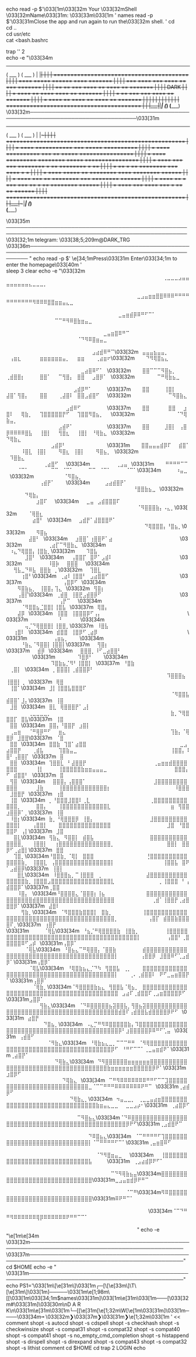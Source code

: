 echo
read -p $'\033[1m\033[32m  Your \033[32mShell \033[32mName\033[31m: \033[33m\033[1m ' names
read -p $'\033[31mClose the app and run again to run the\033[32m shell. '
cd                                                   
cd ..                                               
cd usr/etc                                                  
cat <<LOGIN>bash.bashrc                            

trap '' 2                                          
echo -e "\033[34m 
 _____                                          _____ 
( ___ )                                        ( ___ )
 |   |~~~~~~~~~~~~~~~~~~~~~~~~~~~~~~~~~~~~~~~~~~|   | 
 |   | ======================================== |   | 
 |   | ====  =====      ======    ====  ======= |   | 
 |   | ===    ====  ===  ====  ==  ===  ======= |   | 
 |   | ==  ==  ===  ====  ==  ====  ==  ======= |   | 
 |   |           DARK                           |   | 
 |   | =  ====  ==      ====  ====  ==  ======= |   | 
 |   | =        ==  ===  ===  ====  ==  ======= |   | 
 |   | =  ====  ==  ====  ==  ====  ==  ======= |   | 
 |   |                                          |   | 
 |   |                                          |   | 
 |   | ======================================== |   | 
 |___|~~~~~~~~~~~~~~~~~~~~~~~~~~~~~~~~~~~~~~~~~~|___| 
(_____)                                        (_____)
\033[32m────────────────────────────────────────────────────────────────────────────────\033[31m
 _____                                                       _____ 
( ___ )                                                     ( ___ )
 |   |~~~~~~~~~~~~~~~~~~~~~~~~~~~~~~~~~~~~~~~~~~~~~~~~~~~~~~~|   | 
 |   | ===================================================== |   | 
 |   | =  ====  ===========     ===  =====        ========== |   | 
 |   | =  ====  ==========  ===  ==  =====  ================ |   | 
 |   | =  ====  =========  ========  =====  ================ |   | 
 |   | =  ====  ===   ===  ========  =  ==  ========  =   == |   | 
 |   | =        ==  =  ==  ========    ===      ====    =  = |   | 
 |   | =  ====  =====  ==  ========   ====  ========  ====== |   | 
 |   | =  ====  ===    ==  ========    ===  ========  ====== |   | 
 |   | =  ====  ==  =  ===  ===  ==  =  ==  ========  ====== |   | 
 |   | =  ====  ===    ====     ===  =  ==        ==  ====== |   | 
 |   | ===================================================== |   | 
 |___|~~~~~~~~~~~~~~~~~~~~~~~~~~~~~~~~~~~~~~~~~~~~~~~~~~~~~~~|___| 
(_____)                                                     (_____)⠀⠀⠀⠀⠀⠀⠀⠀⠀⠀⠀⠀⠀⠀⠀⠀⠀⠀⠀⠀⠀⠀⠀⠀⠀⠀⠀⠀⠀⠀⠀⠀⠀⠀⠀⠀⠀⠀⠀⠀⠀⠀⠀⠀⠀                                                         

\033[35m ────────────────────────────────────────────────────────────────────────────────────────────────────
\033[32;1m                  telegram: \033[38;5;209m@DARK_TRG
\033[36m────────────────────────────────────────────────────────────────────────────────────────────────────
"
echo
read -p $'       \e[34;1mPress\033[31m Enter\033[34;1m to enter the homepage\033[40m '                                            
sleep 3
clear
echo -e "\033[32m
⠀⠀⠀⠀⠀⠀⠀⠀⠀⠀⠀⠀⠀⠀⠀⠀⠀⠀⠀⠀⠀⠀⠀⠀⠀⠀⠀⠀⠀⠀⠀⠀⠀⠀⠀⠀⠀⠀⠀⠀⠀⠀⢀⣀⣀⣀⣠⣤⣤⣤⣤⣤⣤⣤⣤⣄⣀⣀⣀⡀⠀⠀⠀⠀⠀⠀⠀⠀⠀⠀⠀⠀⠀⠀⠀⠀⠀⠀⠀⠀⠀⠀⠀⠀⠀⠀⠀⠀⠀⠀⠀⠀⠀⠀⠀⠀⠀⠀⠀⠀
⠀⠀⠀⠀⠀⠀⠀⠀⠀⠀⠀⠀⠀⠀⠀⠀⠀⠀⠀⠀⠀⠀⠀⠀⠀⠀⠀⠀⠀⠀⠀⠀⠀⠀⠀⣀⣠⣤⣶⣶⣿⣿⠿⠿⠿⠛⠛⠛⠛⠛⠛⠛⠛⠛⠛⠛⠻⠿⠿⠿⣿⣿⣶⣶⣤⣄⣀⠀⠀⠀⠀⠀⠀⠀⠀⠀⠀⠀⠀⠀⠀⠀⠀⠀⠀⠀⠀⠀⠀⠀⠀⠀⠀⠀⠀⠀⠀⠀⠀⠀
⠀⠀⠀⠀⠀⠀⠀⠀⠀⠀⠀⠀⠀⠀⠀⠀⠀⠀⠀⠀⠀⠀⠀⠀⠀⠀⠀⠀⠀⠀⣀⣤⣶⣾⡿⠿⠛⠋⠉⠁⠀⠀⠀⠀⠀⠀⠀⠀⠀⠀⠀⠀⠀⠀⠀⠀⠀⠀⠀⠀⠀⠀⠉⠉⠛⠻⠿⣿⣷⣶⣤⣀⠀⠀⠀⠀⠀⠀⠀⠀⠀⠀⠀⠀⠀⠀⠀⠀⠀⠀⠀⠀⠀⠀⠀⠀⠀⠀⠀⠀
⠀⠀⠀⠀⠀⠀⠀⠀⠀⠀⠀⠀⠀⠀⠀⠀⠀⠀⠀⠀⠀⠀⠀⠀⠀⠀⣀⣤⣶⣿⠿⠛⠉⠀⠀⠀⠀⠀⠀⠀⠀⠀⠀⠀⠀⠀⠀⠀⠀⠀⠀⠀⠀⠀⠀⠀⠀⠀⠀⠀⠀⠀⠀⠀⠀⠀⠀⠀⠈⠙⠻⠿⣿⣶⣤⣀⠀⠀⠀⠀⠀⠀⠀⠀⠀⠀⠀⠀⠀⠀⠀⠀⠀⠀⠀⠀⠀⠀⠀⠀
⠀⠀⠀⠀⠀⠀⠀⠀⠀⠀⠀⠀⠀⠀⠀⠀⠀⠀⠀⠀⠀⠀⠀⣠⣴⣾⠿⠛⠉\033[32m⠀⣤⣤⣤⣦⣤⣤⡀⠀⠀⠀⠀⠀⠀⢠⣶⣆⠀⠀⠀⠀⠀⣶⣶⣶⣶⣶⣶⣤⡀⠀⠀⣶⣶⠀⠀⠀⢀⣴⣶⠖\033[32m⠀⠀⠀⠙⠻⢿⣿⣦⣄⠀⠀⠀⠀⠀⠀⠀⠀⠀⠀⠀⠀⠀⠀⠀⠀⠀⠀⠀⠀⠀
⠀⠀⠀⠀⠀⠀⠀⠀⠀⠀⠀⠀⠀⠀⠀⠀⠀⠀⠀⠀⣀⣴⣿⠿⠋⠁⠀\033[32m⠀⠀⠀⣿⣿⠉⠉⠉⠻⣿⣦⡀⠀⠀⠀⢀⣾⣿⣿⡆⠀⠀⠀⠀⣿⣿⠁⠀⠀⠉⢻⣿⡄⠀⣿⣿⠀⠀⣠⣿⡿⠁⠀\033[32m⠀⠀⠀⠀⠀⠀⠉⠛⢿⣷⣦⣀⠀⠀⠀⠀⠀⠀⠀⠀⠀⠀⠀⠀⠀⠀⠀⠀⠀⠀
⠀⠀⠀⠀⠀⠀⠀⠀⠀⠀⠀⠀⠀⠀⠀⠀⠀⠀⣠⣾⡿⠛⠁⠀⠀⠀⠀\033[37m⠀⠀⠀⣿⣿⠀⠀⠀⠀⢸⣿⡇⠀⠀⠀⣼⣿⠁⢻⣿⡄⠀⠀⠀⣿⣿⠀⠀⠀⢀⣼⣿⠇⠀⣿⣿⣠⣾⣿⠋⠀⠀\033[32m⠀⠀⠀⠀⠀⠀⠀⠀⠀⠀⠉⠻⣿⣷⣄⠀⠀⠀⠀⠀⠀⠀⠀⠀⠀⠀⠀⠀⠀⠀⠀
⠀⠀⠀⠀⠀⠀⠀⠀⠀⠀⠀⠀⠀⠀⠀⠀⣠⣾⠿⠋⠀⠀⠀⠀⠀⠀⠀\033[37m⠀⠀⠀⣿⣿⠀⠀⠀⠀⠀⣿⣿⠀⠀⣰⣿⠇⠀⠀⢿⣷⡀⠀⠀⢹⣿⣿⣿⣿⣿⡟⠋⠀⠀⢹⣿⣿⠻⣿⣦⡀⠀⠀\033[32m⠀⠀⠀⠀⠀⠀⠀⠀⠀⠀⠀⠈⠙⢿⣷⣤⡀⠀⠀⠀⠀⠀⠀⠀⠀⠀⠀⠀⠀⠀
⠀⠀⠀⠀⠀⠀⠀⠀⠀⠀⠀⠀⠀⠀⣠⣾⠟⠁⠀⠀⠀⠀⠀⠀⠀⠀⠀\033[37m⠀⠀⠀⣿⣿⠀⠀⠀⠀⣸⣿⡇⠀⢠⣿⡿⠿⠿⠿⠿⣿⣧⠀⠀⢸⣿⡇⠀⠀⢻⣿⣆⠀⠀⢸⣿⡇⠀⠘⢿⣷⣄⠀\033[32m⠀⠀⠀⠀⠀⠀⠀⠀⠀⠀⠀⠀⠀⠀⠙⢿⣷⣄⠀⠀⠀⠀⠀⠀⠀⠀⠀⠀⠀⠀
⠀⠀⠀⠀⠀⠀⠀⠀⠀⠀⠀⠀⣠⣾⡿⠃⠀⠀⠀⠀⠀⠀⠀⠀⠀⠀⠀\033[31m⠀⠀⠀⣿⣿⣤⣤⣤⣾⡿⠏⠀⠀⣾⣿⠁⠀⠀⠀⠀⠸⣿⣇⠀⢸⣿⡇⠀⠀⠀⠻⣿⣆⠀⢸⣿⡇⠀⠀⠀⠻⣿⣦⡀⠀\033[32m⠀⠀⠀⠀⠀⠀⠀⠀⠀⠀⠀⠀⠀⠀⠹⣿⣷⣄⠀⠀⠀⠀⠀⠀⠀⠀⠀⠀
⠀⠀⠀⠀⠀⠀⠀⠀⠀⠀⢀⣴⣿⠋⠀⠀\033[34m⠀⠀⠀⠀⠀⠀⠀⢀⣠⣤⠀\033[31m⠀⠀⠀⠛⠛⠛⠛⠉⠉⠀⠀⠀⠈⠉⠁⠀⠀⠀⠀⠀⠀⠉⠉⠀⠈⠉⠁⠀⠀⠀⠀⠉⠉⠀⠈⠉⠁⠀⠀⠀⠀⠈⠉⠁\033[34m⠀⠀⠀⠀⠰⣤⣀⠀\033[32m⠀⠀⠀⠀⠀⠀⠀⠀⠈⠻⣿⣦⡀⠀⠀⠀⠀⠀⠀⠀⠀
⠀⠀⠀⠀⠀⠀⠀⠀⠀⢠⣾⡟⠁⠀⠀⠀\033[34m⠀⠀⠀⠀⣠⣴⣾⣿⡟⠁⠀⠀⠀⠀⠀⠀⠀⠀⠀⠀⠀⠀⠀⠀⠀⠀⠀⠀⠀⠀⠀⠀⠀⠀⠀⠀⠀⠀⠀⠀⠀⠀⠀⠀⠀⠀⠀⠀⠀⠀⠀⠀⠀⠀⠀⠀⠀⠀⠀⠀⠘⣿⣿⣷⣦⣀⠀\033[32m⠀⠀⠀⠀⠀⠀⠙⢿⣷⡄⠀⠀⠀⠀⠀⠀⠀
⠀⠀⠀⠀⠀⠀⠀⠀⣰⣿⠏⠀⠀\033[34m⠀⠀⣀⣤⠀⣠⣾⣿⣿⣿⠏⠀⠀⠀⠀⠀⠀⠀⠀⠀⠀⠀⠀⠀⠀⠀⠀⠀⠀⠀⠀⠀⠀⠀⠀⠀⠀⠀⠀⠀⠀⠀⠀⠀⠀⠀⠀⠀⠀⠀⠀⠀⠀⠀⠀⠀⠀⠀⠀⠀⠀⠀⠀⠀⠈⠻⣿⣿⣿⣷⡄⠠⣄⡀\033[32m⠀⠀⠀⠈⢿⣿⣆⠀⠀⠀⠀⠀⠀
⠀⠀⠀⠀⠀⠀⠀⣴⣿⠃⠀\033[34m⠀⠀⣠⣾⡟⠁⣼⣿⣿⣿⠟⠁⠀⠀⠀⠀⠀⠀⠀⠀⠀⠀⠀⠀⠀⠀⠀⠀⠀⠀⠀⠀⠀⠀⠀⠀⠀⠀⠀⠀⠀⠀⠀⠀⠀⠀⠀⠀⠀⠀⠀⠀⠀⠀⠀⠀⠀⠀⠀⠀⠀⠀⠀⠀⠀⠀⠀⠀⠙⢿⣿⣿⣿⡄⠘⣿⣦⡀\033[32m⠀⠀⠀⠻⣿⣦⠀⠀⠀⠀⠀
⠀⠀⠀⠀⠀⠀⣼⣿⠃⠀\033[34m⠀⠀⣰⣿⣿⠁⢰⣿⣿⠟⠁⣴⠀⠀⠀⠀⠀⠀⠀⠀⠀⠀⠀⠀⠀⠀⠀⠀⠀⠀\033[32m⠀⠀⠀⠀⠀⠀⠀⢀⣴⡏⠉⠻⣿⣷⣄⠀\033[34m⠀⠀⠀⠀⠀⠀⠀⠀⠀⠀⠀⠀⠀⠀⠀⠀⠀⠀⠀⠀⠀⠀⠀⠰⣄⠙⢿⣿⣿⡄⢸⣿⣷⡀\033[32m⠀⠀⠀⠹⣿⣧⠀⠀⠀⠀
⠀⠀⠀⠀⠀⣸⣿⠃⠀\033[34m⠀⠀⢠⣿⣿⡏⠀⣿⠟⠁⣠⣾⠇⠀⠀⠀⠀⠀⠀⠀⠀⠀⠀⠀⠀⠀⠀⠀⠀⠀⠀\033[32m⠀⠀⠀⠀⠀⠀⠀⠸⣿⡷⠀⠀⣿⣿⣿⠀⠀\033[34m⠀⠀⠀⠀⠀⠀⠀⠀⠀⠀⠀⠀⠀⠀⠀⠀⠀⠀⠀⠀⠀⠀⠀⢻⣧⣀⠙⠿⣧⠀⣿⣿⣷⠀⡀\033[32m⠀⠀⢹⣿⣇⠀⠀⠀
⠀⠀⠀⠀⢰⣿⠃\033[34m⠀⢀⣴⠇⢸⣿⣿⠃⠀⣠⣴⣿⣿⠋⠀⠀⠀⠀⠀⠀⠀⠀⠀⠀⠀⠀⠀⠀⠀⠀⠀⠀⠀\033[37m⠀⠀⠀⠀⠀⠀⠀⠀⠀⠀⠀⢠⣿⡿⠋⠀\033[34m⠀⠀⠀⠀⠀⠀⠀⠀⠀⠀⠀⠀⠀⠀⠀⠀⠀⠀⠀⠀⠀⠀⠀⠀⠀⠻⣿⣷⣦⡀⠀⢸⣿⣿⡄⢹⣄⠀\033[32m⠀⢻⣿⡆⠀⠀
⠀⠀⠀⢠⣿⡏\033[34m⠀⢀⣾⣿⠀⢸⣿⣟⣠⣾⣿⡿⠋⠀⠀⠀⠀⠀⠀⠀⠀⠀⠀⠀⠀⠀⠀⠀⠀⠀⠀⠀⠀⠀\033[37m⠀⠀⠀⠀⠀⠀⠀⠀⠀⠀⢠⡟⠉⠀⠀\033[34m⠀⠀⠀⠀⠀⠀⠀⠀⠀⠀⠀⠀⠀⠀⠀⠀⠀⠀⠀⠀⠀⠀⠀⠀⠀⠀⠀⠈⠻⣿⣿⣦⣈⣿⣿⡇⢸⣿⣧⠀\033[37m⠀⢿⣿⡄⠀
⠀⠀⠀⣼⡿⠀\033[34m⠀⢸⣿⣿⠀⢸⣿⣿⣿⡿⠋⢠⡄⠀⠀⠀⠀⠀⠀⠀⠀⠀⠀⠀⠀⠀⠀⠀⠀⠀⠀⠀⠀⠀⠀⠀\033[37m⠀⠀⠀⠀⠀⠀⠀⠀⠘⠀⠀⠀⠀⠀\033[34m⠀⠀⠀⠀⠀⠀⠀⠀⠀⠀⠀⠀⠀⠀⠀⠀⠀⠀⠀⠀⠀⠀⠀⠀⠀⠀⠀⢤⡈⠙⢿⣿⣿⣿⡇⢸⣿⣿⡀\033[37m⠀⠸⣿⣧⠀
⠀⠀⢰⣿⠇⠀\033[34m⠀⣾⣿⣿⠀⢸⣿⡿⠋⢀⣴⡿⠀⠀⠀⠀⠀⠀⠀⠀⠀⠀⠀⠀⠀⠀⠀⠀⠀⠀⠀⠀⠀⠀⠀⠀\033[31m⠀⠀⠀⠀⠀⠀⠀⢠⣶⣦⡀⠀⠀⠀\033[34m⠀⠀⠀⠀⠀⠀⠀⠀⠀⠀⠀⠀⠀⠀⠀⠀⠀⠀⠀⠀⠀⠀⠀⠀⠀⠀⠀⠘⣷⣄⠈⠻⣿⣿⡇⢸⣿⣿⡇\033[37m⠀⠀⢻⣿⡆
\033[37m⠀⠀⣾⡿⠀\033[34m⠀⠀⣿⣿⣿⡀⠸⠋⣀⣴⣿⣿⠃⠀⠀⠀⠀⠀⠀⠀⠀⠀⠀⠀⠀⠀⠀⠀⠀⠀⠀⠀⠀⠀⠀⠀⠀⠀\033[31m⠀⠀⠀⠀⠀⠀⠹⣿⡿⠃⠀⠀⠀\033[34m⠀⠀⠀⠀⠀⠀⠀⠀⠀⠀⠀⠀⠀⠀⠀⠀⠀⠀⠀⠀⠀⠀⠀⠀⠀⠀⠀⠀⠹⣿⣷⣦⡈⠻⠃⢸⣿⣿⡇⠀\033[37m⠀⠘⣿⣷
⠀⢀⣿⡇⠀\033[34m⠀⡀⣿⣿⣿⡇⢀⣾⣿⣿⡿⠃⠀⠀⠀⠀⠀⠀⠀⠀⠀⠀⠀⠀⠀⠀⠀⠀⠀⠀⠀⠀⠀⠀⠀⠀⠀⠀⠀⠀⠀⠀⠀⠀⠀⠀⠀⠀⠀⠀⠀⠀⠀⠀⠀⠀⠀⠀⠀⠀⠀⠀⠀⠀⠀⠀⠀⠀⠀⠀⠀⠀⠀⠀⠀⠀⠀⠀⠀⠀⠹⣿⣿⣿⣦⠀⢸⣿⣿⡇⢀⠀\033[37m⠀⢿⣿
⠀⢸⣿⠁\033[34m⠀⣸⡇⢸⣿⣿⣧⣿⣿⣿⠏⠀⠀⠀⠀⠀⠀⠀⠀⠀⠀⠀⠀⠀⠀⠀⠀⠀⠀⠀⠀⠀⠀⠀⠀⠀⠀⠀⠀⠀⠀⠀⠀⠀⠀⠀⠀⠀⠀⠀⠀⠀⠀⠀⠀⠀⠀⠀⠀⠀⠀⠀⠀⠀⠀⠀⠀⠀⠀⠀⠀⠀⠀⠀⠀⠀⠀⠀⠀⠀⠀⠀⠈⠻⣿⣿⣧⣾⣿⣿⠁⣸⡄\033[37m⠀⢸⣿
⠀⣸⣿⠀\033[34m⠀⣿⣇⠀⢿⣿⣿⣿⡟⠁⣠⡇⠀⠀⠀⠀⠀⠀⠀⠀⠀⠀⠀⠀⠀⠀⠀⠀⠀⠀⠀⠀⠀⠀⠀⠀⠀⠀⠀⠀⠀⠀⠀⠀⢀⣀⣀⣀⣀⡀⠀⠀⠀⠀⠀⠀⠀⠀⠀⠀⠀⠀⠀⠀⠀⠀⠀⠀⠀⠀⠀⠀⠀⠀⠀⠀⠀⠀⠀⠀⠀⠀⣷⡀⠙⢿⣿⣿⣿⡏⠀⣿⣧\033[37m⠀⢸⣿
⠀⣿⣿⠀\033[34m⠀⣿⣿⡄⠘⣿⣿⡟⠀⣰⣿⡇⠀⠀⠀⠀⠀⠀⠀⠀⠀⠀⠀⠀⠀⠀⠀⠀⠀⠀⠀⠀⠀⠀⠀⠀⠀⠀⠀⢀⣤⣶⠀⠀⠈⠛⢿⡿⠛⠋⠀⠀⣶⣄⠀⠀⠀⠀⠀⠀⠀⠀⠀⠀⠀⠀⠀⠀⠀⠀⠀⠀⠀⠀⠀⠀⠀⠀⠀⠀⠀⠀⢹⣷⡄⠈⢿⣿⡿⠀⣸⣿⣿\033[37m⠀⠈⣿
⠀⣿⣿⠀\033[34m⠀⣿⣿⣷⠀⢹⣿⠁⣴⣿⣿⠀⠀⠀⠀⠀⠀⠀⠀⠀⠀⠀⠀⠀⠀⠀⠀⠀⠀⠀⠀⠀⠀⠀⠀⠀⣀⣠⣴⣿⣿⡟⠀⠀⠀⢀⣾⣧⠀⠀⠀⠀⢹⣿⣷⣤⣀⠀⠀⠀⠀⠀⠀⠀⠀⠀⠀⠀⠀⠀⠀⠀⠀⠀⠀⠀⠀⠀⠀⠀⠀⠀⢸⣿⣿⡄⠸⣿⠃⢠⣿⣿⡏⠀\033[37m⠀⣿
⠀⣿⣿⠀\033[34m⠀⢹⣿⣿⣇⠀⠃⣼⣿⣿⡟⠀⠀⠀⠀⠀⠀⠀⠀⠀⠀⠀⠀⠀⠀⠀⠀⠀⠀⢀⣤⣶⣶⣾⣿⣿⣿⣿⣿⣿⣿⠀⠀⠀⠀⠀⢸⡇⠀⠀⠀⠀⢸⣿⣿⣿⣿⣿⣷⣶⣶⣤⣤⣤⣀⠀⠀⠀⠀⠀⠀⠀⠀⠀⠀⠀⠀⠀⠀⠀⠀⠀⠀⣿⣿⣿⡄⠋⠀⣾⣿⣿⠃⠀\033[37m⠀⣿
⠀⢻⣿⠀\033[34m⠀⠀⣿⣿⣿⡄⢠⣿⣿⣿⠁⠀⠀⠀⠀⠀⠀⠀⠀⠀⠀⠀⠀⠀⠀⠀⠀⠀⠀⣸⣿⣿⣿⣿⣿⣿⣿⣿⣿⣿⣿⠀⠀⠀⠀⠀⣸⣷⠀⠀⠀⠀⢸⣿⣿⣿⣿⣿⣿⣿⣿⣿⣿⣿⣿⡆⠀⠀⠀⠀⠀⠀⠀⠀⠀⠀⠀⠀⠀⠀⠀⠀⠀⠸⣿⣿⣿⠀⣸⣿⣿⡟⠀\033[37m⠀⢰⣿
⠀⢸⣿⠀\033[34m⠀⡀⠘⣿⣿⣿⣸⣿⣿⠇⢀⣇⠀⠀⠀⠀⠀⠀⠀⠀⠀⠀⠀⠀⠀⠀⠀⠀⢀⣿⣿⣿⣿⣿⣿⣿⣿⣿⣿⣿⣿⡀⠀⠀⠀⠀⣿⣿⡄⠀⠀⠀⢸⣿⣿⣿⣿⣿⣿⣿⣿⣿⣿⣿⣿⣇⠀⠀⠀⠀⠀⠀⠀⠀⠀⠀⠀⠀⠀⠀⠀⠀⣶⠀⢻⣿⣿⣰⣿⣿⡿⠁⡀\033[37m⠀⢸⣿
⠀⠸⣿⡆\033[34m⠀⣷⡀⠘⢿⣿⣿⣿⡿⠀⢸⣿⡄⠀⠀⠀⠀⠀⠀⠀⠀⠀⠀⠀⠀⠀⠀⠀⣸⣿⣿⣿⣿⣿⣿⣿⣿⣿⣿⣿⣿⡇⠀⠀⠀⢠⣿⣿⡇⠀⠀⠀⣿⣿⣿⣿⣿⣿⣿⣿⣿⣿⣿⣿⣿⣿⠀⠀⠀⠀⠀⠀⠀⠀⠀⠀⠀⠀⠀⠀⠀⣸⣿⠀⠘⣿⣿⣿⣿⠟⠀⢠⡇\033[37m⠀⣸⣿
⠀⠀⣿⣇\033[34m⠀⢻⣷⣄⠀⠻⣿⣿⡇⠀⣾⣿⣧⠀⠀⠀⠀⠀⠀⠀⠀⠀⠀⠀⠀⠀⠀⠀⣿⣿⣿⣿⣿⣿⣿⣿⣿⣿⣿⣿⣿⣿⡀⠀⠀⢸⣿⣿⡇⠀⠀⢰⣿⣿⣿⣿⣿⣿⣿⣿⣿⣿⣿⣿⣿⣿⡀⠀⠀⠀⠀⠀⠀⠀⠀⠀⠀⠀⠀⠀⠀⣿⣿⡇⠀⣿⣿⡿⠋⢀⣴⣿⡇\033[37m⠀⣿⣿
⠀⠀⢹⣿⡀\033[34m⠘⣿⣿⣷⡀⠈⢿⡇⠀⣿⣿⣿⠀⠀⠀⠀⠀⠀⠀⠀⠀⠀⠀⠀⠀⠀⢘⣿⣿⣿⣿⣿⣿⣿⣿⣿⣿⣿⣿⣿⣿⣷⡀⠀⢸⣿⣿⣇⠀⢠⣿⣿⣿⣿⣿⣿⣿⣿⣿⣿⣿⣿⣿⣿⣿⡇⠀⠀⠀⠀⠀⠀⠀⠀⠀⠀⠀⠀⠀⢸⣿⣿⣧⠀⣿⠟⠁⣠⣾⣿⡿\033[37m⠀⢸⣿⡇
⠀⠀⠀⣿⣇\033[34m⠀⠸⣿⣿⣿⣦⡀⠉⢸⣿⣿⣿⠀⢀⠀⠀⠀⠀⠀⠀⠀⠀⠀⠀⠀⠀⣼⣿⣿⣿⣿⣿⣿⣿⣿⣿⣿⣿⣿⣿⣿⣿⣷⡀⢸⣿⣿⣿⣠⣿⣿⣿⣿⣿⣿⣿⣿⣿⣿⣿⣿⣿⣿⣿⣿⣇⠀⠀⠀⠀⠀⠀⠀⠀⠀⠀⠀⠀⡀⢸⣿⣿⣿⠀⠃⢠⣾⣿⣿⡿⠁\033[37m⢀⣿⣿⠀
⠀⠀⠀⠸⣿⡄⠀\033[34m⠘⣿⣿⣿⣿⣄⠈⣿⣿⣿⡆⢸⣦⠀⠀⠀⠀⠀⠀⠀⠀⠀⠀⠀⣿⣿⣿⣿⣿⣿⣿⣿⣿⣿⣿⣿⣿⣿⣿⣿⣿⣿⣾⣿⣿⣿⣿⣿⣿⣿⣿⣿⣿⣿⣿⣿⣿⣿⣿⣿⣿⣿⣿⣿⠀⠀⠀⠀⠀⠀⠀⠀⠀⠀⢀⣾⠁⢸⣿⣿⡟⢀⣴⣿⣿⣿⡿⠁\033[37m⠀⣼⣿⠇⠀
⠀⠀⠀⠀⢻⣷⡀\033[34m⠀⠈⠻⣿⣿⣿⣷⣿⣿⣿⡇⠀⣿⣷⡀⠀⠀⠀⠀⠀⠀⠀⠀⢸⣿⣿⣿⣿⣿⣿⣿⣿⣿⣿⣿⣿⣿⣿⣿⣿⣿⣿⣿⣿⣿⣿⣿⣿⣿⣿⣿⣿⣿⣿⣿⣿⣿⣿⣿⣿⣿⣿⣿⣿⡀⠀⠀⠀⠀⠀⠀⠀⠀⢠⣿⡏⠀⣾⣿⣿⣷⣿⣿⣿⣿⠏⡀\033[37m⠀⢰⣿⡟⠀⠀
\033[31m⠀⠀⠀⠀⠈⢿⣧\033[34m⠀⠘⣦⡈⠛⢿⣿⣿⣿⣿⣷⠀⢸⣿⣷⡀⠀⠀⠀⠀⠀⠀⠀⢸⣿⣿⣿⣿⣿⣿⣿⣿⣿⣿⣿⣿⣿⣿⣿⣿⣿⣿⣿⣿⣿⣿⣿⣿⣿⣿⣿⣿⣿⣿⣿⣿⣿⣿⣿⣿⣿⣿⣿⣿⡇⠀⠀⠀⠀⠀⠀⠀⢠⣿⣿⠃⢀⣿⣿⣿⣿⣿⠿⠋⣠⡾⠀\033[31m⢠⣿⡿⠁⠀⠀
⠀⠀⠀⠀⠀⠈⢿⣧\033[34m⠀⠘⣿⣦⣄⠉⠛⢿⣿⣿⡄⠈⣿⣿⣷⠀⠀⠀⠀⠀⠀⠀⣾⣿⣿⣿⣿⣿⣿⣿⣿⣿⣿⣿⣿⣿⣿⣿⣿⣿⣿⣿⣿⣿⣿⣿⣿⣿⣿⣿⣿⣿⣿⣿⣿⣿⣿⣿⣿⣿⣿⣿⣿⡇⠀⠀⠀⠀⠀⠀⢠⣿⣿⡿⠀⣸⣿⣿⠿⠋⢁⣠⣾⡿⠁\033[31m⢠⣿⡿⠁⠀⠀⠀
⠀⠀⠀⠀⠀⠀⠈⢿⣧\033[34m⠀⠘⢿⣿⣷⣦⣄⡈⠙⠳⠀⢻⣿⣿⣧⠀⢀⡀⠀⠀⠀⣿⣿⣿⣿⣿⣿⣿⣿⣿⣿⣿⣿⣿⣿⣿⣿⣿⣿⣿⣿⣿⣿⣿⣿⣿⣿⣿⣿⣿⣿⣿⣿⣿⣿⣿⣿⣿⣿⣿⣿⣿⡇⠀⠀⠀⢀⠄⢀⣾⣿⣿⠇⠀⠟⠋⣀⣤⣶⣿⣿⡟⠁\033[31m⢠⣿⡿⠁⠀⠀⠀⠀
⠀⠀⠀⠀⠀⠀⠀⠈⢿⣷⡀\033[34m⠈⠻⣿⣿⣿⣿⣷⣦⣄⠀⢻⣿⣿⣧⠈⢿⣦⡀⠀⣿⣿⣿⣿⣿⣿⣿⣿⣿⣿⣿⣿⣿⣿⣿⣿⣿⣿⣿⣿⣿⣿⣿⣿⣿⣿⣿⣿⣿⣿⣿⣿⣿⣿⣿⣿⣿⣿⣿⣿⣿⣿⠀⣠⣴⠏⢀⣾⣿⣿⠏⢀⣠⣶⣿⣿⣿⣿⡿⠋⠀\033[31m⣠⣿⡿⠁⠀⠀⠀⠀⠀
⠀⠀⠀⠀⠀⠀⠀⠀⠀⢻⣷⣄\033[34m⠀⠈⠙⠿⣿⣿⣿⣿⣿⣦⣽⣿⣿⣧⡀⢻⣿⣦⣽⣿⣿⣿⣿⣿⣿⣿⣿⣿⣿⣿⣿⣿⣿⣿⣿⣿⣿⣿⣿⣿⣿⣿⣿⣿⣿⣿⣿⣿⣿⣿⣿⣿⣿⣿⣿⣿⣿⣿⣿⣿⣾⣿⠏⢠⣾⣿⣿⣧⣾⣿⣿⣿⣿⡿⠟⠋⠀\033[31m⠀⣴⣿⡟⠀⠀⠀⠀⠀⠀⠀
⠀⠀⠀⠀⠀⠀⠀⠀⠀⠀⠙⣿⣦⡀\033[34m⠀⠠⣄⡉⠛⠻⠿⣿⣿⣿⣿⣿⣷⡄⠹⣿⣿⣿⣿⣿⣿⣿⣿⣿⣿⣿⣿⣿⣿⣿⣿⣿⣿⣿⣿⣿⣿⣿⣿⣿⣿⣿⣿⣿⣿⣿⣿⣿⣿⣿⣿⣿⣿⣿⣿⣿⣿⣿⡿⠃⣰⣿⣿⣿⣿⣿⡿⠿⠛⠋⢁⣤⠀\033[31m⠀⢠⣾⣿⠋⠀⠀⠀⠀⠀⠀⠀⠀
⠀⠀⠀⠀⠀⠀⠀⠀⠀⠀⠀⠈⠻⣷⣄\033[34m⠀⠘⢿⣷⣦⣄⣀⡀⠉⠉⠉⠛⠛⠀⠈⠻⢿⣿⣿⣿⣿⣿⣿⣿⣿⣿⣿⣿⣿⣿⣿⣿⣿⣿⣿⣿⣿⣿⣿⣿⣿⣿⣿⣿⣿⣿⣿⣿⣿⣿⣿⣿⣿⣿⣿⡿⠋⠀⠘⠛⠋⠉⠉⠁⢀⣀⣤⣶⣾⠟⠁\033[31m⢀⣴⣿⡟⠁⠀⠀⠀⠀⠀⠀⠀⠀⠀
⠀⠀⠀⠀⠀⠀⠀⠀⠀⠀⠀⠀⠀⠙⢿⣷⣄\033[34m⠀⠙⠻⣿⣿⣿⣿⣿⣿⣶⣶⣶⣶⣶⣶⣿⣿⣿⣿⣿⣿⣿⣿⣿⣿⣿⣿⣿⣿⣿⣿⣿⣿⣿⣿⣿⣿⣿⣿⣿⣿⣿⣿⣿⣿⣿⣿⣿⣿⣿⣿⣿⣷⣶⣶⣶⣶⣶⣶⣿⣿⣿⣿⣿⡿⠟⠁\033[31m⠀⣰⣿⡿⠋⠀⠀⠀⠀⠀⠀⠀⠀⠀⠀⠀
⠀⠀⠀⠀⠀⠀⠀⠀⠀⠀⠀⠀⠀⠀⠀⠙⢿⣷⣄⠀\033[34m⠀⠉⠛⠻⠿⠿⠿⠿⠿⠿⠿⠛⠛⠋⠉⠉⣹⣿⣿⣿⣿⣿⣿⣿⣿⣿⣿⣿⣿⣿⣿⣿⣿⣿⣿⣿⣿⣿⣿⣿⣿⣿⣿⣿⣀⠈⠉⠉⠛⠛⠛⠿⠿⠿⠿⠿⠿⠿⠟⠛⠉⠀\033[31m⢀⣴⣾⡿⠋⠀⠀⠀⠀⠀⠀⠀⠀⠀⠀⠀⠀⠀
⠀⠀⠀⠀⠀⠀⠀⠀⠀⠀⠀⠀⠀⠀⠀⠀⠀⠙⢿⣷⣄⡀\033[34m⠀⠲⣤⣀⣀⡀⠀⢀⣀⣀⣤⣴⣶⣿⣿⣿⣿⣿⣿⣿⣿⣿⣿⣿⣿⣿⣿⣿⣿⣿⣿⣿⣿⣿⣿⣿⣿⣿⣿⣿⣿⣿⣿⣿⣷⣶⣤⣄⣀⣀⠀⠀⣀⣀⣠⡴⠂\033[31m⠀⢀⣴⣿⡿⠋⠀⠀⠀⠀⠀⠀⠀⠀⠀⠀⠀⠀⠀⠀⠀
⠀⠀⠀⠀⠀⠀⠀⠀⠀⠀⠀⠀⠀⠀⠀⠀⠀⠀⠀⠉⠻⣿⣦⣄\033[34m⠈⠙⠿⣿⣿⣿⣿⣿⣿⣿⣿⣿⣿⣿⣿⣿⣿⣿⣿⣿⣿⣿⣿⣿⣿⣿⣿⣿⣿⣿⣿⣿⣿⣿⣿⣿⣿⣿⣿⣿⣿⣿⣿⣿⣿⣿⣿⣿⣿⣿⡿⠟⠋\033[31m⢀⣠⣾⣿⠟⠉⠀⠀⠀⠀⠀⠀⠀⠀⠀⠀⠀⠀⠀⠀⠀⠀⠀
⠀⠀⠀⠀⠀⠀⠀⠀⠀⠀⠀⠀⠀⠀⠀⠀⠀⠀⠀⠀⠀⠀⠙⠿⣿⣦⣄\033[34m⠀⠈⠉⠛⠛⠛⠛⠋⢹⣿⣿⣿⣿⣿⣿⣿⣿⣿⣿⣿⣿⣿⣿⣿⣿⣿⣿⣿⣿⣿⣿⣿⣿⣿⣿⣿⣿⡇⠈⠉⠛⠛⠛⠛⠋⠉⠁\033[31m⢀⣤⣶⣿⠿⠋⠀⠀⠀⠀⠀⠀⠀⠀⠀⠀⠀⠀⠀⠀⠀⠀⠀⠀⠀⠀
⠀⠀⠀⠀⠀⠀⠀⠀⠀⠀⠀⠀⠀⠀⠀⠀⠀⠀⠀⠀⠀⠀⠀⠀⠈⠙⠻⣿⣶⣤⣀⠀⠀\033[34m⠀⠀⢸⣿⣿⣿⣿⣿⣿⣿⣿⣿⣿⣿⣿⣿⣿⣿⣿⣿⣿⣿⣿⣿⣿⣿⣿⣿⣿⣿⣿⣧⠀⠀⠀⠀\033[31m⠀⢀⣠⣴⣾⡿⠟⠋⠁⠀⠀⠀⠀⠀⠀⠀⠀⠀⠀⠀⠀⠀⠀⠀⠀⠀⠀⠀⠀⠀⠀
⠀⠀⠀⠀⠀⠀⠀⠀⠀⠀⠀⠀⠀⠀⠀⠀⠀⠀⠀⠀⠀⠀⠀⠀⠀⠀⠀⠀⠉⠙⠻⢿⣷⣦⣤\033[34m⣿⣿⣿⣿⣿⣿⣿⣿⣿⣿⣿⣿⣿⣿⣿⣿⣿⣿⣿⣿⣿⣿⣿⣿⣿⣿⣿⣿⣿⣿\033[31m⣀⣠⣤⣶⣾⡿⠟⠛⠉⠀⠀⠀⠀⠀⠀⠀⠀⠀⠀⠀⠀⠀⠀⠀⠀⠀⠀⠀⠀⠀⠀⠀⠀⠀⠀
⠀⠀⠀⠀⠀⠀⠀⠀⠀⠀⠀⠀⠀⠀⠀⠀⠀⠀⠀⠀⠀⠀⠀⠀⠀⠀⠀⠀⠀⠀⠀⠀⠈⠉⠛\033[34m⠻⠿⣿⣿⣿⣿⣿⣿⣿⣿⣿⣿⣿⣿⣿⣿⣿⣿⣿⣿⣿⣿⣿⣿⣿⣿⣿⣿⣿⣿\033[31m⠿⠟⠛⠉⠁⠀⠀⠀⠀⠀⠀⠀⠀⠀⠀⠀⠀⠀⠀⠀⠀⠀⠀⠀⠀⠀⠀⠀⠀⠀⠀⠀⠀⠀⠀
⠀⠀⠀⠀⠀⠀⠀⠀⠀⠀⠀⠀⠀⠀⠀⠀⠀⠀⠀⠀⠀⠀⠀⠀⠀⠀⠀⠀⠀⠀⠀⠀⠀⠀⠀⠀⠀⠀\033[34m⠈⠉⠙⠛⠛⠻⠿⠿⠿⠿⠿⠿⢿⡿⠿⠿⠿⠿⠿⠿⠟⠛⠛⠉⠉⠁⠀⠀⠀⠀⠀⠀⠀⠀⠀⠀⠀⠀⠀⠀⠀⠀⠀⠀⠀⠀⠀⠀⠀⠀⠀⠀⠀⠀⠀⠀⠀⠀⠀⠀⠀⠀⠀⠀⠀⠀⠀⠀⠀⠀⠀⠀⠀⠀⠀⠀⠀⠀⠀⠀⠀⠀⠀⠀⠀⠀⠀⠀⠀⠀⠀⠀⠀⠀⠀⠀⠀⠀⠀⠀⠀⠀⠀⠀⠀⠀⠀⠀⠀⠀⠀⠀⠀⠀⠀⠀⠀⠀⠀⠀⠀⠀⠀⠀⠀⠀⠀⠀⠀⠀⠀⠀⠀⠀⠀⠀⠀"
echo -e  "\e[1m\e[34m
\033[32m─────────────────────────────────────────────────────────────────────────────────────────────           
\033[37m─────────────────────────────────────────────────────────────────────────────────────────────"
cd $HOME
echo -e "
\033[31m─────────────────────────────────────────────────────────────────────────────────────────────"
echo 
PS1='\033[1m\[\e[31m\]\033[1m┌─[\[\e[33m\]\T\[\e[31m\]\033[1m]─────\033[1m\e[1;98m\[[\033[1m\033[34;1m$names\033[31m]\033[1m\e[31m\033[1m───[\033[32m\#\033[31m]\033[30m\nD A R K\n\033[1m\e[31m\033[1m└─[\[\e[31m\[\e[1;32m\W\[\e[1m\033[31m]\033[1m────\033[34m╼ \033[32m❯\033[37m❯\033[31m❯\e[1;32m\033[1m '
<< comment
shopt -s autocd
shopt -s cdspell
shopt -s checkhash
shopt -s checkwinsize
shopt -s compat31
shopt -s compat32
shopt -s compat40
shopt -s compat41
shopt -s no_empty_cmd_completion
shopt -s histappend
shopt -s dirspell
shopt -s direxpand
shopt -s compat43
shopt -s compat32
shopt -s lithist
comment
cd $HOME
cd
trap 2
LOGIN
echo 
